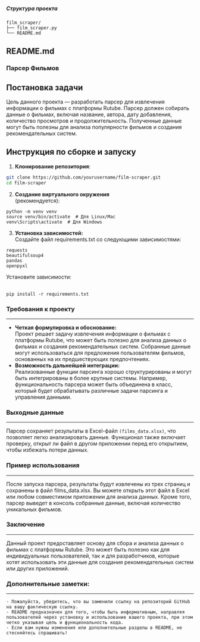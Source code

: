 ##### Структура проекта
```
film_scraper/
├── film_scraper.py
└── README.md
```
##  README.md
### Парсер Фильмов  

## Постановка задачи  
Цель данного проекта — разработать парсер для извлечения информации о фильмах с платформы Rutube. Парсер должен собирать данные о фильмах, включая название, автора, дату добавления, количество просмотров и продолжительность. Полученные данные могут быть полезны для анализа популярности фильмов и создания рекомендательных систем.   

## Инструкция по сборке и запуску  

1. **Клонирование репозитория**:  
```bash
git clone https://github.com/yourusername/film-scraper.git  
cd film-scraper
````
2. **Создание виртуального окружения**<br>(рекомендуется):
```
python -m venv venv  
source venv/bin/activate  # Для Linux/Mac  
venv\Scripts\activate  # Для Windows
```
3. **Установка зависимостей:**<br>
Создайте файл requirements.txt со следующими зависимостями:

```
requests  
beautifulsoup4  
pandas  
openpyxl
```
Установите зависимости:<br><br>

```pip install -r requirements.txt```


### Требования к проекту
---

- **Четкая формулировка и обоснование:**<br>
Проект решает задачу извлечения информации о фильмах с платформы Rutube, что может быть полезно для анализа данных о фильмах и создания рекомендательных систем. Собранные данные могут использоваться для предложения пользователям фильмов, основанных на их предшествующих предпочтениях.
- **Возможность дальнейшей интеграции:**<br>
Реализованные функции парсинга хорошо структурированы и могут быть интегрированы в более крупные системы. Например, функциональность парсера может быть объединена в класс, который будет обрабатывать различные задачи парсинга и управления данными.
### Выходные данные
---
Парсер сохраняет результаты в Excel-файл `(films_data.xlsx)`, что позволяет легко анализировать данные. Функционал также включает проверку, открыт ли файл в другом приложении перед его открытием, чтобы избежать потери данных.

### Пример использования
---
После запуска парсера, результаты будут извлечены из трех страниц и сохранены в файл films_data.xlsx. Вы можете открыть этот файл в Excel или любом совместимом приложении для анализа данных. Кроме того, парсер выведет в консоль собранные данные, включая количество уникальных фильмов.
### Заключение
---
Данный проект предоставляет основу для сбора и анализа данных о фильмах с платформы Rutube. Это может быть полезно как для индивидуальных пользователей, так и для разработчиков, которые хотят использовать эти данные для создания
рекомендательных систем или других приложений.


### Дополнительные заметки:
---
```
- Пожалуйста, убедитесь, что вы заменили ссылку на репозиторий GitHub на вашу фактическую ссылку.  
- README предназначен для того, чтобы быть информативным, направляя пользователей через установку и использование вашего проекта, при этом четко указывая цель и функциональность кода.  
- Если вам нужны изменения или дополнительные разделы в README, не стесняйтесь спрашивать!
```
